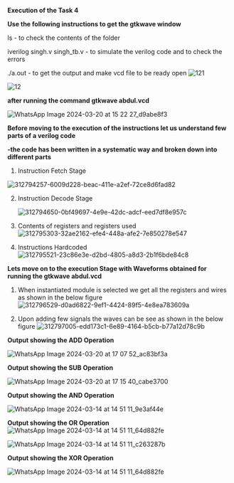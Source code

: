 **Execution of the Task 4**


**Use the following instructions to get the gtkwave window**


ls - to check the contents of the folder


iverilog singh.v singh_tb.v - to simulate the verilog code and to check the errors


./a.out - to get the output and make vcd file to be ready open
![121](https://github.com/karthik-singh07/karthik-singh/assets/160622150/03d720ef-c681-42af-985e-c5e4412c4322)



![12](https://github.com/karthik-singh07/karthik-singh/assets/160622150/214cc80e-564c-4dde-a5ae-34fcd213917a)



**after running the command
gtkwave abdul.vcd**


![WhatsApp Image 2024-03-20 at 15 22 27_d9abe8f3](https://github.com/karthik-singh07/karthik-singh/assets/160622150/2d8c2e5e-9c49-466b-b9b3-dc1c1f9f2f95)




**Before moving to the execution of the instructions let us understand few parts of a verilog code**

**-the code has been written in a systematic way and broken down into different parts**

1. Instruction Fetch Stage
   
  ![312794257-6009d228-beac-411e-a2ef-72ce8d6fad82](https://github.com/karthik-singh07/karthik-singh/assets/160622150/e5683b7b-a1c9-4a16-bd38-00841959e98c)


2. Instruction Decode Stage

   ![312794650-0bf49697-4e9e-42dc-adcf-eed7df8e957c](https://github.com/karthik-singh07/karthik-singh/assets/160622150/adce69fb-b56c-4303-b335-d5888358c111)

3. Contents of registers and registers used
![312795303-32ae2162-efe4-448a-afe2-7e850278e547](https://github.com/karthik-singh07/karthik-singh/assets/160622150/387459e2-b125-48db-bf07-7b7470c81084)

4. Instructions Hardcoded
![312795521-23c86e3e-d2bd-4805-a8d3-2b1f6bde84c8](https://github.com/karthik-singh07/karthik-singh/assets/160622150/bf30cd68-0ddc-42a4-a60a-2ed626cd336b)


**Lets move on to the execution Stage with Waveforms obtained for running the gtkwave abdul.vcd**


1. When instantiated module is selected we get all the registers and wires as shown in the below figure
![312796529-d0ad6822-9ef1-4424-89f5-4e8ea783609a](https://github.com/karthik-singh07/karthik-singh/assets/160622150/ecc9f111-4d40-4cd1-b2ae-be729d117a17)

 
2. Upon adding few signals the waves can be see as shown in the below figure
![312797005-edd173c1-6e89-4164-b5cb-b77a12d78c9b](https://github.com/karthik-singh07/karthik-singh/assets/160622150/0cecc3d7-73b6-4503-92e6-03fc60b3fd5a)

**Output showing the ADD Operation**

![WhatsApp Image 2024-03-20 at 17 07 52_ac83bf3a](https://github.com/karthik-singh07/karthik-singh/assets/160622150/f7cbcd0b-33bc-4e46-85c8-aebf05ea6118)



**Output showing the SUB Operation**


![WhatsApp Image 2024-03-20 at 17 15 40_cabe3700](https://github.com/karthik-singh07/karthik-singh/assets/160622150/6e02f760-48cb-4358-b276-ea81dd3ef975)

**Output showing the AND Operation**

![WhatsApp Image 2024-03-14 at 14 51 11_9e3af44e](https://github.com/Abdulbitm/Abdul/assets/160620896/c4f77171-0166-4815-8d50-7820613c9b3a)


**Output showing the OR Operation**
![WhatsApp Image 2024-03-14 at 14 51 11_64d882fe](https://github.com/Abdulbitm/Abdul/assets/160620896/45ae0f92-78ab-469a-bacd-5cdb2f7c5578)

![WhatsApp Image 2024-03-14 at 14 51 11_c263287b](https://github.com/Abdulbitm/Abdul/assets/160620896/4d337702-67ac-4800-b7b6-b4bf4a7029f8)

**Output showing the XOR Operation**

![WhatsApp Image 2024-03-14 at 14 51 11_64d882fe](https://github.com/Abdulbitm/Abdul/assets/160620896/5584f6ad-a942-460b-a2d1-c44a1a68ca8e)









